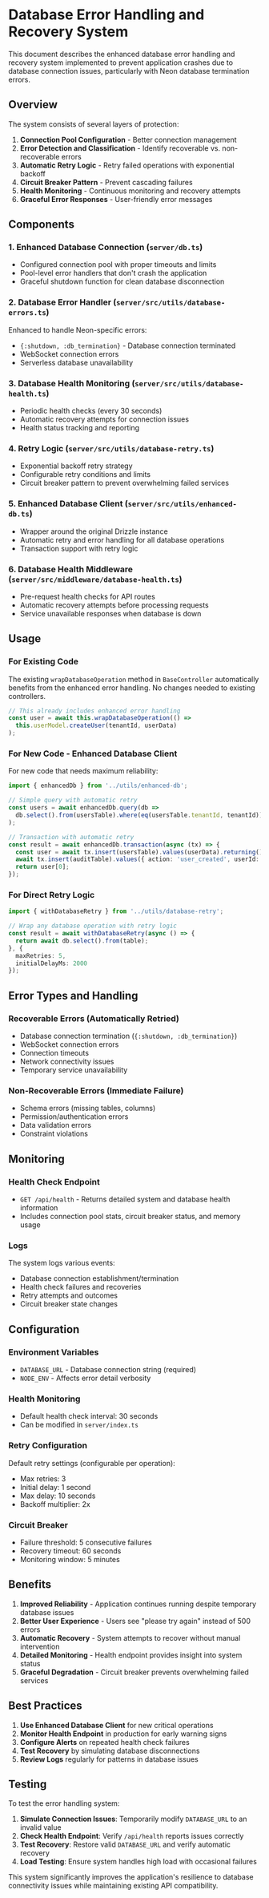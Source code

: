 # Database Error Handling and Recovery System

This document describes the enhanced database error handling and recovery system implemented to prevent application crashes due to database connection issues, particularly with Neon database termination errors.

## Overview

The system consists of several layers of protection:

1. **Connection Pool Configuration** - Better connection management
2. **Error Detection and Classification** - Identify recoverable vs. non-recoverable errors
3. **Automatic Retry Logic** - Retry failed operations with exponential backoff
4. **Circuit Breaker Pattern** - Prevent cascading failures
5. **Health Monitoring** - Continuous monitoring and recovery attempts
6. **Graceful Error Responses** - User-friendly error messages

## Components

### 1. Enhanced Database Connection (`server/db.ts`)

- Configured connection pool with proper timeouts and limits
- Pool-level error handlers that don't crash the application
- Graceful shutdown function for clean database disconnection

### 2. Database Error Handler (`server/src/utils/database-errors.ts`)

Enhanced to handle Neon-specific errors:
- `{:shutdown, :db_termination}` - Database connection terminated
- WebSocket connection errors
- Serverless database unavailability

### 3. Database Health Monitoring (`server/src/utils/database-health.ts`)

- Periodic health checks (every 30 seconds)
- Automatic recovery attempts for connection issues
- Health status tracking and reporting

### 4. Retry Logic (`server/src/utils/database-retry.ts`)

- Exponential backoff retry strategy
- Configurable retry conditions and limits
- Circuit breaker pattern to prevent overwhelming failed services

### 5. Enhanced Database Client (`server/src/utils/enhanced-db.ts`)

- Wrapper around the original Drizzle instance
- Automatic retry and error handling for all database operations
- Transaction support with retry logic

### 6. Database Health Middleware (`server/src/middleware/database-health.ts`)

- Pre-request health checks for API routes
- Automatic recovery attempts before processing requests
- Service unavailable responses when database is down

## Usage

### For Existing Code

The existing `wrapDatabaseOperation` method in `BaseController` automatically benefits from the enhanced error handling. No changes needed to existing controllers.

```typescript
// This already includes enhanced error handling
const user = await this.wrapDatabaseOperation(() =>
  this.userModel.createUser(tenantId, userData)
);
```

### For New Code - Enhanced Database Client

For new code that needs maximum reliability:

```typescript
import { enhancedDb } from '../utils/enhanced-db';

// Simple query with automatic retry
const users = await enhancedDb.query(db => 
  db.select().from(usersTable).where(eq(usersTable.tenantId, tenantId))
);

// Transaction with automatic retry
const result = await enhancedDb.transaction(async (tx) => {
  const user = await tx.insert(usersTable).values(userData).returning();
  await tx.insert(auditTable).values({ action: 'user_created', userId: user[0].id });
  return user[0];
});
```

### For Direct Retry Logic

```typescript
import { withDatabaseRetry } from '../utils/database-retry';

// Wrap any database operation with retry logic
const result = await withDatabaseRetry(async () => {
  return await db.select().from(table);
}, {
  maxRetries: 5,
  initialDelayMs: 2000
});
```

## Error Types and Handling

### Recoverable Errors (Automatically Retried)
- Database connection termination (`{:shutdown, :db_termination}`)
- WebSocket connection errors
- Connection timeouts
- Network connectivity issues
- Temporary service unavailability

### Non-Recoverable Errors (Immediate Failure)
- Schema errors (missing tables, columns)
- Permission/authentication errors
- Data validation errors
- Constraint violations

## Monitoring

### Health Check Endpoint
- `GET /api/health` - Returns detailed system and database health information
- Includes connection pool stats, circuit breaker status, and memory usage

### Logs
The system logs various events:
- Database connection establishment/termination
- Health check failures and recoveries
- Retry attempts and outcomes
- Circuit breaker state changes

## Configuration

### Environment Variables
- `DATABASE_URL` - Database connection string (required)
- `NODE_ENV` - Affects error detail verbosity

### Health Monitoring
- Default health check interval: 30 seconds
- Can be modified in `server/index.ts`

### Retry Configuration
Default retry settings (configurable per operation):
- Max retries: 3
- Initial delay: 1 second
- Max delay: 10 seconds
- Backoff multiplier: 2x

### Circuit Breaker
- Failure threshold: 5 consecutive failures
- Recovery timeout: 60 seconds
- Monitoring window: 5 minutes

## Benefits

1. **Improved Reliability** - Application continues running despite temporary database issues
2. **Better User Experience** - Users see "please try again" instead of 500 errors
3. **Automatic Recovery** - System attempts to recover without manual intervention
4. **Detailed Monitoring** - Health endpoint provides insight into system status
5. **Graceful Degradation** - Circuit breaker prevents overwhelming failed services

## Best Practices

1. **Use Enhanced Database Client** for new critical operations
2. **Monitor Health Endpoint** in production for early warning signs
3. **Configure Alerts** on repeated health check failures
4. **Test Recovery** by simulating database disconnections
5. **Review Logs** regularly for patterns in database issues

## Testing

To test the error handling system:

1. **Simulate Connection Issues**: Temporarily modify `DATABASE_URL` to an invalid value
2. **Check Health Endpoint**: Verify `/api/health` reports issues correctly
3. **Test Recovery**: Restore valid `DATABASE_URL` and verify automatic recovery
4. **Load Testing**: Ensure system handles high load with occasional failures

This system significantly improves the application's resilience to database connectivity issues while maintaining existing API compatibility.